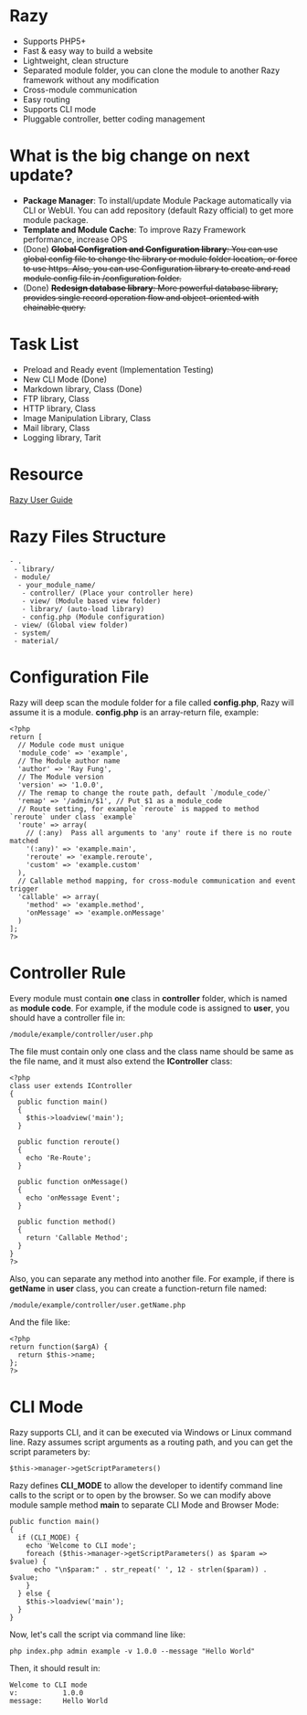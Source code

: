 # Razy
- Supports PHP5+
- Fast & easy way to build a website
- Lightweight, clean structure
- Separated module folder, you can clone the module to another Razy framework without any modification
- Cross-module communication
- Easy routing
- Supports CLI mode
- Pluggable controller, better coding management

# What is the big change on next update?
- **Package Manager**:
To install/update Module Package automatically via CLI or WebUI. You can add repository (default Razy official) to get more module package.
- **Template and Module Cache**:
To improve Razy Framework performance, increase OPS
- (Done) <strike>**Global Configration and Configuration library**:
You can use global config file to change the library or module folder location, or force to use https. Also, you can use Configuration library to create and read module config file in /configuration folder.</strike>
- (Done) <strike>**Redesign database library**:
More powerful database library, provides single record operation flow and object-oriented with chainable query.</strike>

# Task List
- Preload and Ready event (Implementation Testing)
- New CLI Mode (Done)
- Markdown library, Class (Done)
- FTP library, Class
- HTTP library, Class
- Image Manipulation Library, Class
- Mail library, Class
- Logging library, Tarit

# Resource
[Razy User Guide](http://rayfung.hk/Razy)

# Razy Files Structure
```
- .
 - library/
 - module/
  - your_module_name/
   - controller/ (Place your controller here)
   - view/ (Module based view folder)
   - library/ (auto-load library)
   - config.php (Module configuration)
 - view/ (Global view folder)
 - system/
 - material/
```
# Configuration File
Razy will deep scan the module folder for a file called **config.php**, Razy will assume it is a module. **config.php** is an array-return file, example:

```
<?php
return [
  // Module code must unique
  'module_code' => 'example',
  // The Module author name
  'author' => 'Ray Fung',
  // The Module version
  'version' => '1.0.0',
  // The remap to change the route path, default `/module_code/`
  'remap' => '/admin/$1', // Put $1 as a module_code
  // Route setting, for example `reroute` is mapped to method `reroute` under class `example`
  'route' => array(
    // (:any)  Pass all arguments to 'any' route if there is no route matched
    '(:any)' => 'example.main',
    'reroute' => 'example.reroute',
    'custom' => 'example.custom'
  ),
  // Callable method mapping, for cross-module communication and event trigger
  'callable' => array(
    'method' => 'example.method',
    'onMessage' => 'example.onMessage'
  )
];
?>
```

# Controller Rule
Every module must contain **one** class in **controller** folder, which is named as **module code**. For example, if the module code is assigned to **user**, you should have a controller file in:

```
/module/example/controller/user.php
```

The file must contain only one class and the class name should be same as the file name, and it must also extend the **IController** class:

```
<?php
class user extends IController
{
  public function main()
  {
    $this->loadview('main');
  }

  public function reroute()
  {
    echo 'Re-Route';
  }

  public function onMessage()
  {
    echo 'onMessage Event';
  }

  public function method()
  {
    return 'Callable Method';
  }
}
?>
```

Also, you can separate any method into another file. For example, if there is **getName** in **user** class, you can create a function-return file named:

```
/module/example/controller/user.getName.php
```

And the file like:

```
<?php
return function($argA) {
  return $this->name;
};
?>
```

# CLI Mode
Razy supports CLI, and it can be executed via Windows or Linux command line. Razy assumes script arguments as a routing path, and you can get the script parameters by:

```
$this->manager->getScriptParameters()
```

Razy defines **CLI_MODE** to allow the developer to identify command line calls to the script or to open by the browser. So we can modify above module sample method **main** to separate CLI Mode and Browser Mode:

```
public function main()
{
  if (CLI_MODE) {
    echo 'Welcome to CLI mode';
    foreach ($this->manager->getScriptParameters() as $param => $value) {
      echo "\n$param:" . str_repeat(' ', 12 - strlen($param)) . $value;
    }
  } else {
    $this->loadview('main');
  }
}
```

Now, let's call the script via command line like:

```
php index.php admin example -v 1.0.0 --message "Hello World"
```

Then, it should result in:

```
Welcome to CLI mode
v:           1.0.0
message:     Hello World
```
